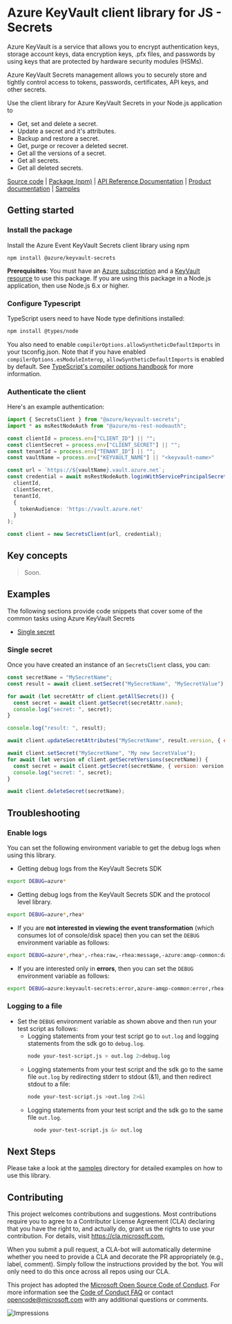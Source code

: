 ﻿# Azure KeyVault client library for JS - Secrets

Azure KeyVault is a service that allows you to encrypt authentication
keys, storage account keys, data encryption keys, .pfx files, and
passwords by using keys that are protected by hardware security
modules (HSMs).

Azure KeyVault Secrets management allows you to securely store and
tightly control access to tokens, passwords, certificates, API keys,
and other secrets.

Use the client library for Azure KeyVault Secrets in your Node.js application to

- Get, set and delete a secret.
- Update a secret and it's attributes.
- Backup and restore a secret.
- Get, purge or recover a deleted secret.
- Get all the versions of a secret.
- Get all secrets.
- Get all deleted secrets.

[Source code](https://github.com/Azure/azure-sdk-for-js/tree/master/sdk/keyvault/keyvault-secrets) | [Package (npm)](https://www.npmjs.com/package/@azure/keyvault-secrets) | [API Reference Documentation](https://docs.microsoft.com/en-us/javascript/api/%40azure/keyvault/) | [Product documentation](https://azure.microsoft.com/en-us/services/keyvault/) | [Samples](https://github.com/Azure/azure-sdk-for-js/tree/master/sdk/keyvault/keyvault-services/samples)

## Getting started

### Install the package

Install the Azure Event KeyVault Secrets client library using npm

`npm install @azure/keyvault-secrets`

**Prerequisites**: You must have an [Azure subscription](https://azure.microsoft.com/free/) and a
[KeyVault resource](https://docs.microsoft.com/en-us/azure/key-vault/quick-create-portal) to use this package.
If you are using this package in a Node.js application, then use Node.js 6.x or higher.

### Configure Typescript

TypeScript users need to have Node type definitions installed:

```bash
npm install @types/node
```

You also need to enable `compilerOptions.allowSyntheticDefaultImports` in your tsconfig.json. Note that if you have enabled `compilerOptions.esModuleInterop`, `allowSyntheticDefaultImports` is enabled by default. See [TypeScript's compiler options handbook](https://www.typescriptlang.org/docs/handbook/compiler-options.html) for more information.

### Authenticate the client

Here's an example authentication:

```typescript
import { SecretsClient } from "@azure/keyvault-secrets";
import * as msRestNodeAuth from "@azure/ms-rest-nodeauth";

const clientId = process.env["CLIENT_ID"] || "";
const clientSecret = process.env["CLIENT_SECRET"] || "";
const tenantId = process.env["TENANT_ID"] || "";
const vaultName = process.env["KEYVAULT_NAME"] || "<keyvault-name>"

const url = `https://${vaultName}.vault.azure.net`;
const credential = await msRestNodeAuth.loginWithServicePrincipalSecret(
  clientId,
  clientSecret,
  tenantId,
  {
    tokenAudience: 'https://vault.azure.net'
  }
);

const client = new SecretsClient(url, credential);
```

## Key concepts

> Soon.

 
## Examples

The following sections provide code snippets that cover some of the
common tasks using Azure KeyVault Secrets

- [Single secret](#single-secret)

### Single secret

Once you have created an instance of an `SecretsClient` class, you can:

```javascript
const secretName = "MySecretName";
const result = await client.setSecret("MySecretName", "MySecretValue");

for await (let secretAttr of client.getAllSecrets()) {
  const secret = await client.getSecret(secretAttr.name);
  console.log("secret: ", secret);
}

console.log("result: ", result);

await client.updateSecretAttributes("MySecretName", result.version, { enabled: true });

await client.setSecret("MySecretName", "My new SecretValue");
for await (let version of client.getSecretVersions(secretName)) {
  const secret = await client.getSecret(secretName, { version: version.version });
  console.log("secret: ", secret);
}

await client.deleteSecret(secretName);
```

## Troubleshooting

### Enable logs

You can set the following environment variable to get the debug logs when using this library.

- Getting debug logs from the KeyVault Secrets SDK

```bash
export DEBUG=azure*
```

- Getting debug logs from the KeyVault Secrets SDK and the protocol level library.

```bash
export DEBUG=azure*,rhea*
```

- If you are **not interested in viewing the event transformation** (which consumes lot of console/disk space) then you can set the `DEBUG` environment variable as follows:

```bash
export DEBUG=azure*,rhea*,-rhea:raw,-rhea:message,-azure:amqp-common:datatransformer
```

- If you are interested only in **errors**, then you can set the `DEBUG` environment variable as follows:

```bash
export DEBUG=azure:keyvault-secrets:error,azure-amqp-common:error,rhea-promise:error,rhea:events,rhea:frames,rhea:io,rhea:flow
```

### Logging to a file

- Set the `DEBUG` environment variable as shown above and then run your test script as follows:
  - Logging statements from your test script go to `out.log` and logging statements from the sdk go to `debug.log`.
    ```bash
    node your-test-script.js > out.log 2>debug.log
    ```
  - Logging statements from your test script and the sdk go to the same file `out.log` by redirecting stderr to stdout (&1), and then redirect stdout to a file:
    ```bash
    node your-test-script.js >out.log 2>&1
    ```
  - Logging statements from your test script and the sdk go to the same file `out.log`.
    ```bash
      node your-test-script.js &> out.log
    ```
    
## Next Steps

Please take a look at the
[samples](https://github.com/Azure/azure-sdk-for-js/tree/master/sdk/keyvault/keyvault-secrets/samples)
directory for detailed examples on how to use this library.

## Contributing

This project welcomes contributions and suggestions. Most contributions require you to agree to a
Contributor License Agreement (CLA) declaring that you have the right to, and actually do, grant us
the rights to use your contribution. For details, visit <https://cla.microsoft.com.>

When you submit a pull request, a CLA-bot will automatically determine whether you need to provide
a CLA and decorate the PR appropriately (e.g., label, comment). Simply follow the instructions
provided by the bot. You will only need to do this once across all repos using our CLA.

This project has adopted the [Microsoft Open Source Code of Conduct](https://opensource.microsoft.com/codeofconduct/).
For more information see the [Code of Conduct FAQ](https://opensource.microsoft.com/codeofconduct/faq/) or
contact [opencode@microsoft.com](mailto:opencode@microsoft.com) with any additional questions or comments.

![Impressions](https://azure-sdk-impressions.azurewebsites.net/api/impressions/azure-sdk-for-js/sdk/keyvault/keyvault-secrets/README.png)

